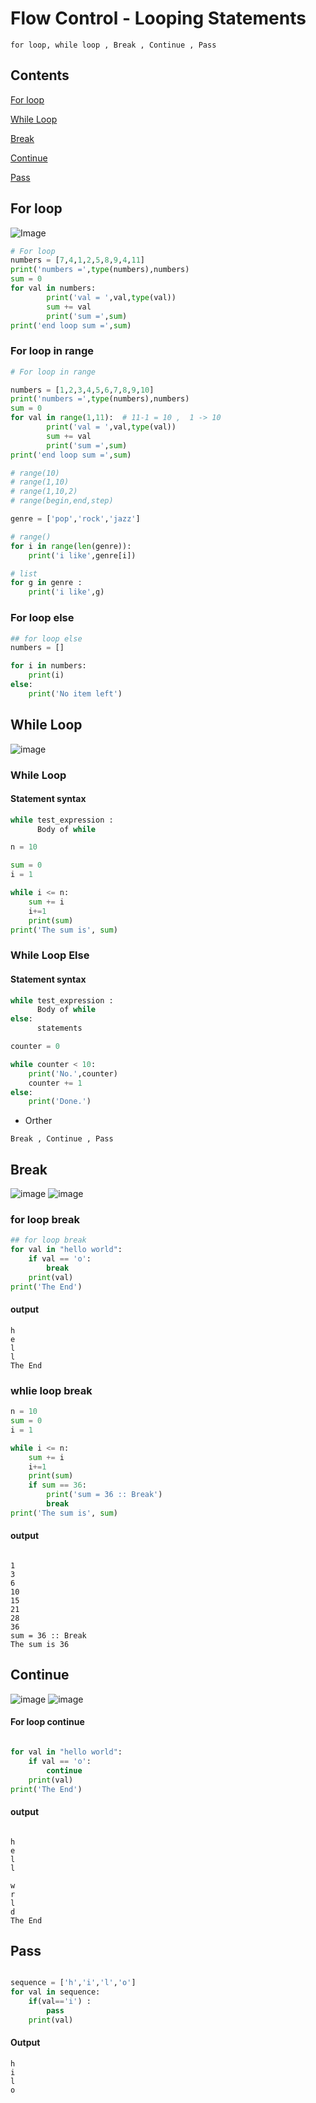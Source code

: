 # Flow Control - Looping Statements
` for loop, while loop , Break , Continue , Pass `
## Contents
[For loop](#For-loop)

[While Loop](#While-Loop)

[Break](#Break)

[Continue](#Continue)

[Pass](#Pass)


## For loop
![Image](https://github.com/topkoka/python_101_ubuntu/blob/master/pic/flow%20control/python_for_loop.jpg?raw=true)

```python
# For loop
numbers = [7,4,1,2,5,8,9,4,11]
print('numbers =',type(numbers),numbers)
sum = 0
for val in numbers:
        print('val = ',val,type(val))
        sum += val
        print('sum =',sum)
print('end loop sum =',sum)

```
### For loop in range
```python
# For loop in range

numbers = [1,2,3,4,5,6,7,8,9,10]
print('numbers =',type(numbers),numbers)
sum = 0
for val in range(1,11):  # 11-1 = 10 ,  1 -> 10
        print('val = ',val,type(val)) 
        sum += val
        print('sum =',sum)
print('end loop sum =',sum)

# range(10)
# range(1,10)
# range(1,10,2)
# range(begin,end,step)

```
```python
genre = ['pop','rock','jazz']

# range()
for i in range(len(genre)):
    print('i like',genre[i])

# list
for g in genre :
    print('i like',g)
```
### For loop else
```python
## for loop else
numbers = []

for i in numbers:
    print(i)
else:
    print('No item left')
```
## While Loop
![image](https://github.com/topkoka/python_101_ubuntu/blob/master/pic/flow%20control/python_while_loop.jpg?raw=true)
### While Loop
#### Statement syntax
```python
while test_expression :
      Body of while
```
```python
n = 10

sum = 0
i = 1

while i <= n:
    sum += i
    i+=1
    print(sum)
print('The sum is', sum)
```
### While Loop Else
#### Statement syntax
```python
while test_expression :
      Body of while
else:
      statements
```
```python
counter = 0

while counter < 10:
    print('No.',counter)
    counter += 1
else:
    print('Done.')
```
* Orther

``` Break , Continue , Pass ```
## Break
![image](https://github.com/topkoka/python_101_ubuntu/blob/master/pic/flow%20control/r-break-flowchart.jpg?raw=true)
![image](https://github.com/topkoka/python_101_ubuntu/blob/master/pic/flow%20control/break.jpeg?raw=true)

### for loop break
```python
## for loop break
for val in "hello world":
    if val == 'o':
        break
    print(val)
print('The End')

```
#### output
```output
h
e
l
l
The End
```
### whlie loop break
```python
n = 10
sum = 0 
i = 1

while i <= n:
    sum += i
    i+=1
    print(sum)
    if sum == 36:
        print('sum = 36 :: Break')
        break
print('The sum is', sum)

```
#### output
```output

1
3
6
10
15
21
28
36
sum = 36 :: Break
The sum is 36

```
## Continue
![image](https://github.com/topkoka/python_101_ubuntu/blob/master/pic/flow%20control/continue.jpeg?raw=true)
![image](https://github.com/topkoka/python_101_ubuntu/blob/master/pic/flow%20control/continue2.jpeg?raw=true)

#### For loop continue

```python

for val in "hello world":
    if val == 'o':
        continue
    print(val)
print('The End')

```
#### output
```output

h
e
l
l
 
w
r
l
d
The End
```
## Pass
```python

sequence = ['h','i','l','o']
for val in sequence:
    if(val=='i') :
        pass
    print(val)
```
#### Output
```output
h
i
l
o
```
